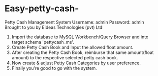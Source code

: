 # Easy-petty-cash-
Petty Cash Management System
Username: admin
Password: admin
Brought to you by Eideas Technologies (pvt) Ltd

1. Import the database to MySQL Workbench/Query Browser and into target schema 'pettycash_ms'.
2. Create Petty Cash Book and Input the allowed float amount.
3. After creating the Petty Cash Book, reimburse that same amount(float amount) to the respective selected petty cash book.
4. Now create & adjust Petty Cash Categories by user preference.
5. Finally you're good to go with the system.
